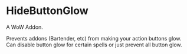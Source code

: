 # HideButtonGlow

A WoW Addon.

Prevents addons (Bartender, etc) from making your action buttons glow. Can disable button glow for certain spells or just prevent all button glow.
